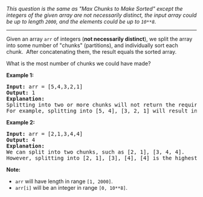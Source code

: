 <div><p><em>This question is the same as "Max Chunks to Make Sorted" except the integers of the given array are not necessarily distinct, the input array could be up to length <code>2000</code>, and the elements could be up to <code>10**8</code>.</em></p>

<hr>

<p>Given an array <code>arr</code> of integers (<strong>not necessarily distinct</strong>), we split the array into some number of "chunks" (partitions), and individually sort each chunk.&nbsp; After concatenating them,&nbsp;the result equals the sorted array.</p>

<p>What is the most number of chunks we could have made?</p>

<p><strong>Example 1:</strong></p>

<pre><strong>Input:</strong> arr = [5,4,3,2,1]
<strong>Output:</strong> 1
<strong>Explanation:</strong>
Splitting into two or more chunks will not return the required result.
For example, splitting into [5, 4], [3, 2, 1] will result in [4, 5, 1, 2, 3], which isn't sorted.
</pre>

<p><strong>Example 2:</strong></p>

<pre><strong>Input:</strong> arr = [2,1,3,4,4]
<strong>Output:</strong> 4
<strong>Explanation:</strong>
We can split into two chunks, such as [2, 1], [3, 4, 4].
However, splitting into [2, 1], [3], [4], [4] is the highest number of chunks possible.
</pre>

<p><strong>Note:</strong></p>

<ul>
	<li><code>arr</code> will have length in range <code>[1, 2000]</code>.</li>
	<li><code>arr[i]</code> will be an integer in range <code>[0, 10**8]</code>.</li>
</ul>

<p>&nbsp;</p>
</div>